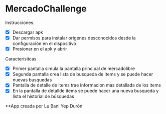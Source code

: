 # MercadoChallenge
Instrucciones:
- [x] Descargar apk
- [x] Dar permisos para instalar origenes desconocidos desde la configuración en el dispositivo
- [x] Presionar en el apk y abrir

Caracterísitcas
- [x] Primer pantalla simula la pantalla principal de mercadolibre
- [x] Segunda pantalla crea lista de busqueda de items y se puede hacer nuevas busquedas
- [x] Pantalla de detalle de items trae informacion mas detallada de los items
- [x] En la pantalla de detallde items se puede hacer una nueva busqueda y lista el historial de búsquedas

**App creada por Lu Bani Yep Durón
